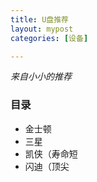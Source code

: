 ```yaml
---
title: U盘推荐
layout: mypost
categories: [设备]

---
```



*来自小小的推荐*

### 目录
+ 金士顿 
+ 三星 
+ 凯侠（寿命短
+ 闪迪（顶尖



